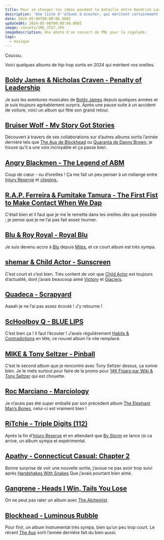 ```yaml
---
title: Pour se changer les idées pendant la bataille entre Kendrick Lamar et Drake
description: 'Une liste d''albums à écouter, qui méritent certainement plus d''attention.'
date: 2024-05-06T00:00:00.000Z
updatedAt: 2024-05-06T00:00:00.000Z
image: /assets/IMG_3757.JPG
imageDescription: Une photo d'un concert de PNL pour la rigolade.
tags:
  - musique
---
```


Coucou.

Voici quelques albums de hip-hop sortis en 2024 qui méritent vos oreilles. 

## [Boldy James & Nicholas Craven - Penalty of Leadership](https://rateyourmusic.com/release/album/boldy-james-nicholas-craven/penalty-of-leadership/)

Je suis les aventures musicales de [Boldy James](https://rateyourmusic.com/artist/boldy-james) depuis quelques années et je suis toujours agréablement surpris. Après une pause suite à un accident de voiture, voici un album qui fête son grand retour.

## [Bruiser Wolf - My Story Got Stories](https://rateyourmusic.com/release/album/bruiser-wolf/my-story-got-stories/)

Découvert à travers de ses collaborations sur d’autres albums sortis l’année dernière tels que [The Aux de Blockhead](https://rateyourmusic.com/release/album/blockhead/the-aux/) ou [Quaranta de Danny Brown](https://rateyourmusic.com/release/album/danny-brown/quaranta/), je trouve qu’il a une voix incroyable et ça passe bien. 

## [Angry Blackmen - The Legend of ABM](https://rateyourmusic.com/release/album/angry-blackmen/the-legend-of-abm/)

Coup de cœur - ou d’oreilles ! Ça me fait un peu penser à un mélange entre
[Injury Reserve](https://rateyourmusic.com/artist/injury-reserve) et [clipping.](https://rateyourmusic.com/artist/clipping_). 

## [R.A.P. Ferreira & Fumitake Tamura - The First Fist to Make Contact When We Dap](https://rateyourmusic.com/release/album/r_a_p-ferreira-and-fumitake-tamura/the-first-fist-to-make-contact-when-we-dap/)

C’était bien et il faut que je me le remette dans les oreilles dès que possible ; je pense que je ne l’ai pas fait assez tourner. 

## [Blu & Roy Royal - Royal Blu](https://rateyourmusic.com/release/ep/blu-roy-royal/royal-blu/)

Je suis devenu accro à [Blu](https://rateyourmusic.com/artist/blu-1) depuis [Miles](https://rateyourmusic.com/release/album/blu-and-exile/miles/), et ce court album est très sympa. 

## [shemar & Child Actor - Sunscreen](https://rateyourmusic.com/release/ep/shemar-child-actor/sunscreen/)

C’est court et c’est bien. Très content de voir que [Child Actor](https://rateyourmusic.com/artist/child_actor) est toujours d’actualité, dont j’avais beaucoup aimé [Victory](https://rateyourmusic.com/release/album/child_actor/victory/) et [Glaciers](https://rateyourmusic.com/release/album/blue-sky-black-death/glaciers/). 

## [Quadeca - Scrapyard](https://rateyourmusic.com/release/mixtape/quadeca/scrapyard/)

Aaaah je ne l’ai pas assez écouté ! J’y retourne !

## [ScHoolboy Q - BLUE LIPS](https://rateyourmusic.com/release/album/schoolboy-q/blue-lips/)

C’est bien ça ! Il faut l’écouter ! J’avais régulièrement [Habits & Contradictions](https://rateyourmusic.com/release/album/schoolboy-q/habits-and-contradictions/) en tête, ce nouvel album l’a vite remplacé. 

## [MIKE & Tony Seltzer - Pinball](https://rateyourmusic.com/release/album/mike-tony-seltzer/pinball/)

C’est le second album que je rencontre avec Tony Seltzer dessus, ça sonne bien. Je le mets surtout pour faire de la promo pour [14K Figaro par Wiki & Tony Seltzer](https://rateyourmusic.com/release/album/wiki-tony-seltzer/14k-figaro/) qui est chouette. 

## [Roc Marciano - Marciology](https://rateyourmusic.com/release/album/roc-marciano/marciology/)

Je n’avais pas été super emballé par son précédent album [The Elephant Man’s Bones](https://rateyourmusic.com/release/album/roc-marciano-the-alchemist/the-elephant-man’s-bones-pimpire-edition/), celui-ci est vraiment bien !

## [RiTchie - Triple Digits (112)](https://rateyourmusic.com/release/album/ritchie/triple-digits-112/)

Après la fin d’[Injury Reserve](https://rateyourmusic.com/artist/injury-reserve) et en attendant que [By Storm](https://rateyourmusic.com/artist/by-storm) se lance (si ca arrive, un album sympa et expérimental. 

## [Apathy - Connecticut Casual: Chapter 2](https://rateyourmusic.com/release/album/apathy/connecticut-casual-chapter-2/)

Bonne surprise de voir une nouvelle sortie, j’avoue ne pas avoir trop suivi après [Handshakes With Snakes](https://rateyourmusic.com/release/album/apathy/handshakes-with-snakes/) Que j’avais pourtant bien aimé. 

## [Gangrene - Heads I Win, Tails You Lose](https://rateyourmusic.com/release/album/gangrene/heads-i-win-tails-you-lose/)

On ne peut pas rater un album avec [The Alchemist](https://rateyourmusic.com/artist/the-alchemist-2). 

## [Blockhead - Luminous Rubble](https://rateyourmusic.com/release/album/blockhead/luminous-rubble/)

Pour finir, un album instrumental très sympa, bien qu’un peu trop court. Le récent [The Aux](https://rateyourmusic.com/release/album/blockhead/the-aux/) sorti l’année dernière fait du bien aussi. 
